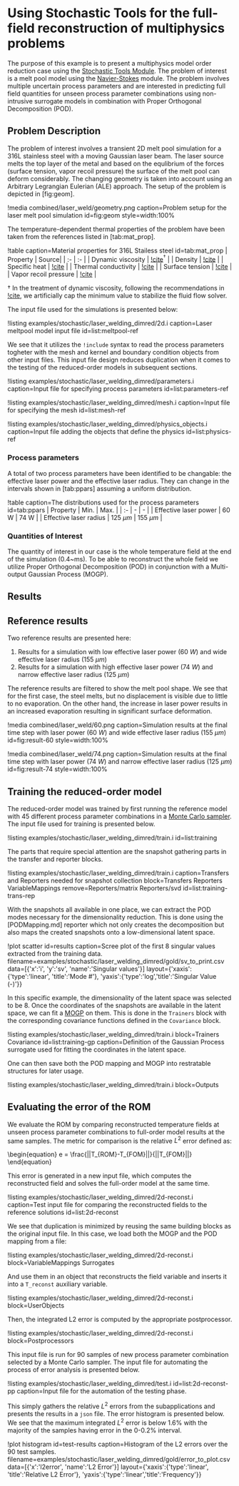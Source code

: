 # Using Stochastic Tools for the full-field reconstruction of multiphysics problems

The purpose of this example is to present a multiphysics model order reduction case using
the [Stochastic Tools Module](modules/stochastic_tools/index.md). The problem of interest is a
melt pool model using the [Navier-Stokes](modules/navier_stokes/index.md) module.
The problem involves multiple uncertain process parameters and are interested in predicting
full field quantities for unseen process parameter combinations using non-intrusive surrogate
models in combination with Proper Orthogonal Decomposition (POD).

## Problem Description

The problem of interest involves a transient 2D melt pool simulation for a 316L stainless steel
with a moving Gaussian laser beam. The laser source melts the top layer of the metal and
based on the equlibrium of the forces (surface tension, vapor recoil pressure) the surface of the
melt pool can deform considerably. The changing geometry is taken into account using an
Arbitrary Legrangian Eulerian (ALE) approach. The setup of the problem is depicted in [fig:geom].

!media combined/laser_weld/geometry.png caption=Problem setup for the laser melt pool simulation id=fig:geom style=width:100%

The temperature-dependent thermal properties of the problem have been taken from the
references listed in [tab:mat_prop].

!table caption=Material properties for 316L Stailess steel id=tab:mat_prop
| Property | Source|
| :- | :- |
| Dynamic viscosity | [!cite](kim1975thermophysical)$^\dagger$ |
| Density | [!cite](kim1975thermophysical) |
| Specific heat | [!cite](kim1975thermophysical) |
| Thermal conductivity | [!cite](pichler2022surface) |
| Surface tension | [!cite](pichler2022surface) |
| Vapor recoil pressure | [!cite](chen2021numerical) |

$\dagger$ In the treatment of dynamic viscosity, following the recommendations in [!cite](noble2007use),
we artificially cap the minimum value to stabilize the fluid flow solver.

The input file used for the simulations is presented below:

!listing examples/stochastic/laser_welding_dimred/2d.i caption=Laser meltpool model input file id=list:meltpool-ref

We see that it utilizes the `!include` syntax to read the process parameters togheter with the mesh and
kernel and boundary condition objects from other input files. This input file design reduces
duplication when it comes to the testing of the reduced-order models in subsequent sections.

!listing examples/stochastic/laser_welding_dimred/parameters.i caption=Input file for specifying process parameters id=list:parameters-ref

!listing examples/stochastic/laser_welding_dimred/mesh.i caption=Input file for specifying the mesh id=list:mesh-ref

!listing examples/stochastic/laser_welding_dimred/physics_objects.i caption=Input file adding the objects that define the physics id=list:physics-ref

### Process parameters

A total of two process parameters have been identified to be changable: the effective laser power and
the effective laser radius. They can change in the intervals shown in [tab:ppars] assuming a uniform
distribution.

!table caption=The distributions used for the process parameters id=tab:ppars
| Property | Min. | Max. |
| :- | - | - |
| Effective laser power  | 60 W | 74 W |
| Effective laser radius | 125 $\mu m$ | 155 $\mu m$ |

### Quantities of Interest

The quantity of interest in our case is the whole temperature field at the end of the simulation (0.4~ms).
To be able to reconstruct the whole field we utilize Proper Orthogonal Decomposition (POD) in conjunction
 with a Multi-output Gaussian Process
(MOGP).

## Results

## Reference results

Two reference results are presented here:
1. Results for a simulation with low effective laser power ($60~W$) and wide effective laser radius ($155~\mu m$)
2. Results for a simulation with high effective laser power ($74~W$) and narrow effective laser radius ($125~\mu m$)

The reference results are filtered to show the melt pool shape. We see that for the first case, the
steel melts, but no displacement is visible due to little to no evaporation. On the other hand, the
increase in laser power results in an increased evaporation resulting in significant surface deformation.

!media combined/laser_weld/60.png caption=Simulation results at the final time step with laser power ($60~W$) and wide effective laser radius ($155~\mu m$) id=fig:result-60 style=width:100%

!media combined/laser_weld/74.png caption=Simulation results at the final time step with laser power ($74~W$) and narrow effective laser radius ($125~\mu m$) id=fig:result-74 style=width:100%

## Training the reduced-order model

The reduced-order model was trained by first running the reference model with 45 different
process parameter combinations in a [Monte Carlo sampler](MonteCarloSampler.md). The input file used for training
is presented below.

!listing examples/stochastic/laser_welding_dimred/train.i id=list:training

The parts that require special attention are the snapshot gathering
parts in the transfer and reporter blocks.

!listing examples/stochastic/laser_welding_dimred/train.i caption=Transfers and Reporters needed for snapshot collection block=Transfers Reporters VariableMappings remove=Reporters/matrix Reporters/svd id=list:training-trans-rep

With the snapshots all available in one place, we can extract the POD modes
necessary for the dimensionality reduction. This is done using the
[PODMapping.md] reporter which not only creates the decomposition but also maps the
created snapshots onto a low-dimensional latent space.

!plot scatter
  id=results caption=Scree plot of the first 8 singular values extracted from the training data.
  filename=examples/stochastic/laser_welding_dimred/gold/sv_to_print.csv
  data=[{'x':'i', 'y':'sv', 'name':'Singular values'}]
  layout={'xaxis':{'type':'linear', 'title':'Mode #'},
          'yaxis':{'type':'log','title':'Singular Value (-)'}}

 In this specific example, the
dimensionality of the latent space was selected to be 8.
Once the coordinates of the snapshots are available in the latent space, we can fit a
[MOGP](GaussianProcessTrainer.md) on them. This is done in the `Trainers` block with the corresponding covariance functions defined in the `Covariance` block.

!listing examples/stochastic/laser_welding_dimred/train.i block=Trainers Covariance id=list:training-gp caption=Definition of the Gaussian Process surrogate used for fitting the coordinates in the latent space.

One can then save both the POD mapping and MOGP into restratable structures for
later usage.

!listing examples/stochastic/laser_welding_dimred/train.i block=Outputs

## Evaluating the error of the ROM

We evaluate the ROM by comparing reconstructed temperature fields at unseen process
parameter combinations to full-order model results at the same samples.
The metric for comparison is the relative $L^2$ error defined as:

\begin{equation}
e = \frac{||T_{ROM}-T_{FOM}||}{||T_{FOM}||}
\end{equation}

This error is generated in a new input file, which computes the reconstructed field and
solves the full-order model at the same time.

!listing examples/stochastic/laser_welding_dimred/2d-reconst.i caption=Test input file for comparing the reconstructed fields to the reference solutions id=list:2d-reconst

We see that duplication is minimized by reusing the same building blocks as the original input file.
In this case, we load both the MOGP and the POD mapping from a file:

!listing examples/stochastic/laser_welding_dimred/2d-reconst.i block=VariableMappings Surrogates

And use them in an object that reconstructs the field variable and inserts it into a `T_reconst`
auxiliary variable.

!listing examples/stochastic/laser_welding_dimred/2d-reconst.i block=UserObjects

Then, the integrated L2 error is computed by the appropriate postprocessor.

!listing examples/stochastic/laser_welding_dimred/2d-reconst.i block=Postprocessors

This input file is run for 90 samples of new process parameter combination selected by
a Monte Carlo sampler. The input file for automating the process of error analysis is presented below.

!listing examples/stochastic/laser_welding_dimred/test.i id=list:2d-reconst-pp caption=Input file for the automation of the testing phase.

This simply gathers the relative $L^2$ errors from the subapplications and
presents the results in a `json` file.
The error histogram is presented below. We see that the maximum integrated $L^2$
error is below 1.6% with the majority of the samples having error
in the 0-0.2% interval.


!plot histogram
  id=test-results caption=Histogram of the L2 errors over the 90 test samples.
  filename=examples/stochastic/laser_welding_dimred/gold/error_to_plot.csv
  data=[{'x':'l2error', 'name':'L2 Error'}]
  layout={'xaxis':{'type':'linear', 'title':'Relative L2 Error'},
          'yaxis':{'type':'linear','title':'Frequency'}}




